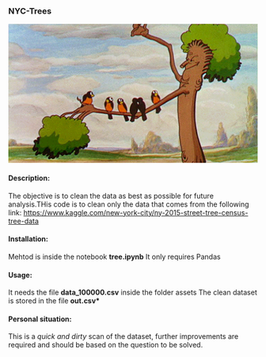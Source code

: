 ### NYC-Trees

<img src="assets/tree.gif" alt="tree" width="650"/>

#### Description:

The objective is to clean the data as best as possible for future analysis.THis code is to clean only the data that comes from
the following link: https://www.kaggle.com/new-york-city/ny-2015-street-tree-census-tree-data

#### Installation:

Mehtod is inside the notebook **tree.ipynb**
It only requires Pandas

#### Usage:

It needs the file **data_100000.csv** inside the folder assets
The clean dataset is stored in the file **out.csv\***

#### Personal situation:

This is a _quick and dirty_ scan of the dataset, further improvements are required and should be based on the question to be solved.
